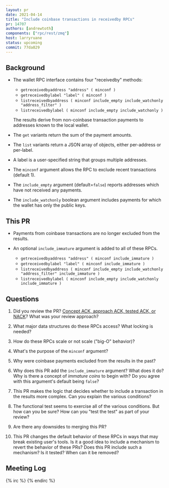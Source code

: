 ```yaml
---
layout: pr
date: 2021-04-14
title: "Include coinbase transactions in receivedby RPCs"
pr: 14707
authors: [andrewtoth]
components: ["rpc/rest/zmq"]
host: larryruane
status: upcoming
commit: 77da829
---
```


## Background

* The wallet RPC interface contains four "receivedby" methods:

    - `getreceivedbyaddress "address" ( minconf )`
    - `getreceivedbylabel "label" ( minconf )`
    - `listreceivedbyaddress ( minconf include_empty include_watchonly "address_filter" )`
    - `listreceivedbylabel ( minconf include_empty include_watchonly )`

  The results derive from non-coinbase transaction payments to addresses known to
  the local wallet.

* The `get` variants return the sum of the payment amounts.

* The `list` variants return a JSON array of objects, either per-address or
  per-label.

* A label is a user-specified string that groups multiple addresses.

* The `minconf` argument allows the RPC to exclude recent transactions (default 1).

* The `include_empty` argument (default=`false`) reports addresses which have
  not received any payments.

* The `include_watchonly` boolean argument includes payments for which the
  wallet has only the public keys.

## This PR

* Payments from coinbase transactions are no longer excluded from the results.

* An optional `include_immature` argument is added to all of these RPCs.

    - `getreceivedbyaddress "address" ( minconf include_immature )`
    - `getreceivedbylabel "label" ( minconf include_immature )`
    - `listreceivedbyaddress ( minconf include_empty include_watchonly "address_filter" include_immature )`
    - `listreceivedbylabel ( minconf include_empty include_watchonly include_immature )`

## Questions

1. Did you review the PR? [Concept ACK, approach ACK, tested ACK, or
   NACK](https://github.com/bitcoin/bitcoin/blob/master/CONTRIBUTING.md#peer-review)?
   What was your review approach?

2. What major data structures do these RPCs access? What locking is needed?

3. How do these RPCs scale or not scale ("big-O" behavior)?

4. What's the purpose of the `minconf` argument?

5. Why were coinbase payments excluded from the results in the past?

6. Why does this PR add the `include_immature` argument? What does it do?
   Why is there a concept of _immature coins_ to begin with?
   Do you agree with this argument's default being `false`?

7. This PR makes the logic that decides whether to include a transaction in
   the results more complex. Can you explain the various conditions?

8. The functional test seems to exercise all of the various conditions.
   But how can you be sure? How can you "test the test" as part of your review?

9. Are there any downsides to merging this PR?

10. This PR changes the default behavior of these RPCs in ways that may
    break existing user's tools. Is it a good idea to include a mechanism
    to revert the behavior of these PRs? Does this PR include such a
    mechanism? Is it tested? When can it be removed?

## Meeting Log

{% irc %}
{% endirc %}
